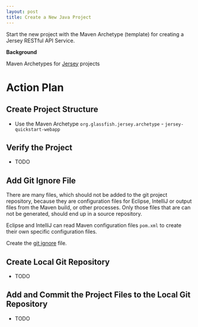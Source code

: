 ```yaml
---
layout: post
title: Create a New Java Project
---
```


Start the new project with the Maven Archetype (template) for creating a Jersey RESTful API Service.


__Background__

Maven Archetypes for [Jersey](https://jersey.java.net/documentation/latest/getting-started.html#new-from-archetype) projects


# Action Plan

## Create Project Structure

- Use the Maven Archetype `org.glassfish.jersey.archetype` - `jersey-quickstart-webapp`


## Verify the Project

- TODO


## Add Git Ignore File

There are many files, which should not be added to the git project repository, because they are configuration files for Eclipse, IntelliJ or output files from the Maven build, or other processes. Only those files that are can not be generated, should end up in a source repository.

Eclipse and IntelliJ can read Maven configuration files `pom.xml` to create their own specific configuration files.

Create the [git ignore](http://verhagen.github.io/git-tip-ignore-files/) file. 


## Create Local Git Repository

- TODO


## Add and Commit the Project Files to the Local Git Repository

- TODO
